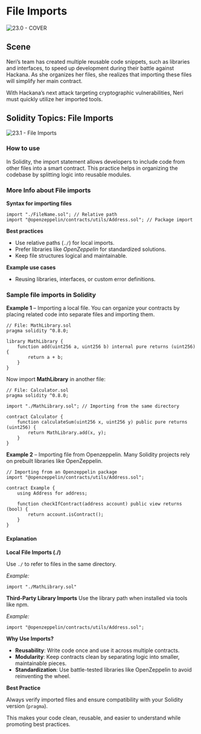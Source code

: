 # File Imports

![23.0 - COVER](https://blockskwela.s3.ap-southeast-1.amazonaws.com/courses/contracts/ch_01_basic_solidity/le_23_file_imports/23.0%20-%20COVER.png)

## Scene

Neri’s team has created multiple reusable code snippets, such as libraries and interfaces, to speed up development during their battle against Hackana. As she organizes her files, she realizes that importing these files will simplify her main contract.

With Hackana’s next attack targeting cryptographic vulnerabilities, Neri must quickly utilize her imported tools.

## Solidity Topics: File Imports

![23.1 - File Imports](https://blockskwela.s3.ap-southeast-1.amazonaws.com/courses/contracts/ch_01_basic_solidity/le_23_file_imports/23.1.png)

### How to use

In Solidity, the import statement allows developers to include code from other files into a smart contract. This practice helps in organizing the codebase by splitting logic into reusable modules.

### More Info about File imports

**Syntax for importing files**

```solidity
import "./FileName.sol"; // Relative path
import "@openzeppelin/contracts/utils/Address.sol"; // Package import
```

**Best practices**

- Use relative paths (`./`) for local imports.
- Prefer libraries like _OpenZeppelin_ for standardized solutions.
- Keep file structures logical and maintainable.

**Example use cases**

- Reusing libraries, interfaces, or custom error definitions.

### Sample file imports in Solidity

**Example 1** – Importing a local file. You can organize your contracts by placing related code into separate files and importing them.

```solidity
// File: MathLibrary.sol
pragma solidity ^0.8.0;

library MathLibrary {
    function add(uint256 a, uint256 b) internal pure returns (uint256) {
        return a + b;
    }
}
```

Now import **MathLibrary** in another file:

```solidity
// File: Calculator.sol
pragma solidity ^0.8.0;

import "./MathLibrary.sol"; // Importing from the same directory

contract Calculator {
    function calculateSum(uint256 x, uint256 y) public pure returns (uint256) {
        return MathLibrary.add(x, y);
    }
}
```

**Example 2** – Importing file from Openzeppelin. Many Solidity projects rely on prebuilt libraries like OpenZeppelin.

```solidity
// Importing from an Openzeppelin package
import "@openzeppelin/contracts/utils/Address.sol";

contract Example {
    using Address for address;

    function checkIfContract(address account) public view returns (bool) {
        return account.isContract();
    }
}
```

#### Explanation

**Local File Imports (./)**

Use `./` to refer to files in the same directory.

_Example:_

`import "./MathLibrary.sol"`

**Third-Party Library Imports**
Use the library path when installed via tools like npm.

_Example:_

`import "@openzeppelin/contracts/utils/Address.sol";`

**Why Use Imports?**

- **Reusability**: Write code once and use it across multiple contracts.
- **Modularity**: Keep contracts clean by separating logic into smaller, maintainable pieces.
- **Standardization**: Use battle-tested libraries like OpenZeppelin to avoid reinventing the wheel.

**Best Practice**

Always verify imported files and ensure compatibility with your Solidity version (`pragma`).

This makes your code clean, reusable, and easier to understand while promoting best practices.
